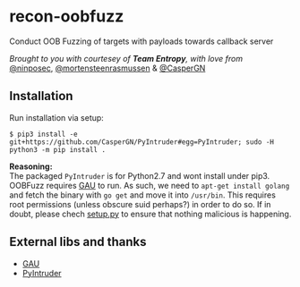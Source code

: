 # recon-oobfuzz

Conduct OOB Fuzzing of targets with payloads towards callback server

*Brought to you with courtesey of **Team Entropy**, with love from*  
[@ninposec](https://github.com/ninposec), [@mortensteenrasmussen](https://github.com/mortensteenrasmussen) & [@CasperGN](https://github.com/CasperGN)

## Installation

Run installation via setup:
```
$ pip3 install -e git+https://github.com/CasperGN/PyIntruder#egg=PyIntruder; sudo -H python3 -m pip install .
```

**Reasoning:**  
The packaged `PyIntruder` is for Python2.7 and wont install under pip3.
OOBFuzz requires [GAU](https://github.com/lc/gau) to run. As such, we need to `apt-get install golang` and fetch the binary with `go get` and move it into `/usr/bin`.
This requires root permissions (unless obscure suid perhaps?) in order to do so. 
If in doubt, please chech [setup.py](setup.py) to ensure that nothing malicious is happening.

## External libs and thanks
  
- [GAU](https://github.com/lc/gau)
- [PyIntruder](https://github.com/sirpsycho/PyIntruder)